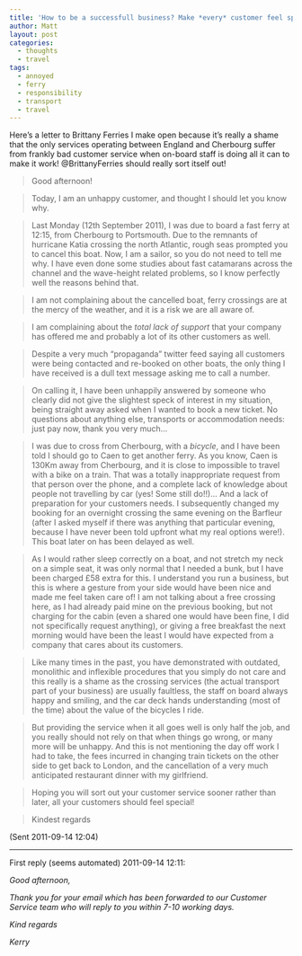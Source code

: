 ```yaml
---
title: 'How to be a successfull business? Make *every* customer feel special&#8230;'
author: Matt
layout: post
categories:
  - thoughts
  - travel
tags:
  - annoyed
  - ferry
  - responsibility
  - transport
  - travel
---
```

Here&#8217;s a letter to Brittany Ferries I make open because it&#8217;s really a shame that the only services operating between England and Cherbourg suffer from frankly bad customer service when on-board staff is doing all it can to make it work! @BrittanyFerries should really sort itself out!
<!--more-->

> Good afternoon!

> Today, I am an unhappy customer, and thought I should let you know why.

> Last Monday (12th September 2011), I was due to board a fast ferry at 12:15, from Cherbourg to Portsmouth. Due to the remnants of hurricane Katia crossing the north Atlantic, rough seas prompted you to cancel this boat. Now, I am a sailor, so you do not need to tell me why. I have even done some studies about fast catamarans across the channel and the wave-height related problems, so I know perfectly well the reasons behind that.

> I am not complaining about the cancelled boat, ferry crossings are at the mercy of the weather, and it is a risk we are all aware of.

> I am complaining about the *total lack of support* that your company has offered me and probably a lot of its other customers as well.

> Despite a very much &#8220;propaganda&#8221; twitter feed saying all customers were being contacted and re-booked on other boats, the only thing I have received is a dull text message asking me to call a number.

> On calling it, I have been unhappily answered by someone who clearly did not give the slightest speck of interest in my situation, being straight away asked when I wanted to book a new ticket. No questions about anything else, transports or accommodation needs: just pay now, thank you very much&#8230;

> I was due to cross from Cherbourg, with a *bicycle*, and I have been told I should go to Caen to get another ferry. As you know, Caen is 130Km away from Cherbourg, and it is close to impossible to travel with a bike on a train. That was a totally inappropriate request from that person over the phone, and a complete lack of knowledge about people not travelling by car (yes! Some still do!!)&#8230; And a lack of preparation for your customers needs. I subsequently changed my booking for an overnight crossing the same evening on the Barfleur (after I asked myself if there was anything that particular evening, because I have never been told upfront what my real options were!). This boat later on has been delayed as well.

> As I would rather sleep correctly on a boat, and not stretch my neck on a simple seat, it was only normal that I needed a bunk, but I have been charged £58 extra for this. I understand you run a business, but this is where a gesture from your side would have been nice and made me feel taken care of! I am not talking about a free crossing here, as I had already paid mine on the previous booking, but not charging for the cabin (even a shared one would have been fine, I did not specifically request anything), or giving a free breakfast the next morning would have been the least I would have expected from a company that cares about its customers.

> Like many times in the past, you have demonstrated with outdated, monolithic and inflexible procedures that you simply do not care and this really is a shame as the crossing services (the actual transport part of your business) are usually faultless, the staff on board always happy and smiling, and the car deck hands understanding (most of the time) about the value of the bicycles I ride.

> But providing the service when it all goes well is only half the job, and you really should not rely on that when things go wrong, or many more will be unhappy. And this is not mentioning the day off work I had to take, the fees incurred in changing train tickets on the other side to get back to London, and the cancellation of a very much anticipated restaurant dinner with my girlfriend.

> Hoping you will sort out your customer service sooner rather than later, all your customers should feel special!

> Kindest regards

(Sent 2011-09-14 12:04)

<hr>

First reply (seems automated) 2011-09-14 12:11:

*Good afternoon,*

*Thank you for your email which has been forwarded to our Customer Service team who will reply to you within 7-10 working days.*

*Kind regards*

*Kerry*